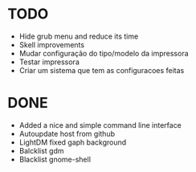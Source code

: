 
# TODO
- Hide grub menu and reduce its time
- Skell improvements
- Mudar configuração do tipo/modelo da impressora
- Testar impressora
- Criar um sistema que tem as configuracoes feitas

# DONE
- Added a nice and simple command line interface
- Autoupdate host from github
- LightDM fixed gaph background
- Balcklist gdm
- Blacklist gnome-shell

